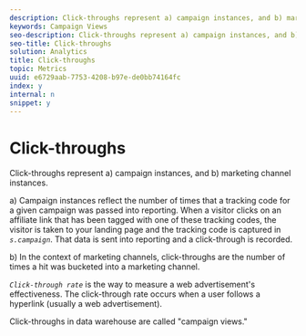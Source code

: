 ```yaml
---
description: Click-throughs represent a) campaign instances, and b) marketing channel instances.
keywords: Campaign Views
seo-description: Click-throughs represent a) campaign instances, and b) marketing channel instances.
seo-title: Click-throughs
solution: Analytics
title: Click-throughs
topic: Metrics
uuid: e6729aab-7753-4208-b97e-de0bb74164fc
index: y
internal: n
snippet: y
---
```


# Click-throughs

Click-throughs represent a) campaign instances, and b) marketing channel instances.

a) Campaign instances reflect the number of times that a tracking code for a given campaign was passed into reporting. When a visitor clicks on an affiliate link that has been tagged with one of these tracking codes, the visitor is taken to your landing page and the tracking code is captured in *`s.campaign`*. That data is sent into reporting and a click-through is recorded.

b) In the context of marketing channels, click-throughs are the number of times a hit was bucketed into a marketing channel.

*`Click-through rate`* is the way to measure a web advertisement's effectiveness. The click-through rate occurs when a user follows a hyperlink (usually a web advertisement).

Click-throughs in data warehouse are called "campaign views." 
